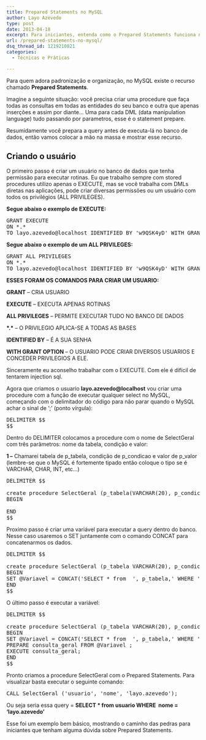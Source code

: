 ```yaml
---
title: Prepared Statements no MySQL
author: Layo Azevedo
type: post
date: 2013-04-18
excerpt: Para iniciantes, entenda como o Prepared Statements funciona no MySQL.
url: /prepared-statements-no-mysql/
dsq_thread_id: 1219210821
categories:
  - Técnicas e Práticas

---
```

Para quem adora padronização e organização, no MySQL existe o recurso chamado **Prepared Statements**.

Imagine a seguinte situação: você precisa criar uma procedure que faça todas as consultas em todas as entidades do seu banco e outra que apenas inserções e assim por diante&#8230; Uma para cada DML (data manipulation language) tudo passando por parametros, esse é o statement prepare.

Resumidamente você prepara a query antes de executa-lá no banco de dados, então vamos colocar a mão na massa e mostrar esse recurso.

## Criando o usuário

O primeiro passo é criar um usuário no banco de dados que tenha permissão para executar rotinas. Eu que trabalho sempre com stored procedures utilizo apenas o EXECUTE, mas se você trabalha com DMLs diretas nas aplicações, pode criar diversas permissões ou um usuário com todos os privilégios (ALL PRIVILEGES).

**Segue abaixo o exemplo de EXECUTE:**

<pre class="lang-sql">GRANT EXECUTE 
ON *.*
TO layo.azevedo@localhost IDENTIFIED BY 'w9QSK4yD' WITH GRANT OPTION;</pre>

**Segue abaixo o exemplo de um ALL PRIVILEGES:**

<pre class="lang-sql">GRANT ALL PRIVILEGES
ON *.*
TO layo.azevedo@localhost IDENTIFIED BY 'w9QSK4yD' WITH GRANT OPTION;</pre>

**ESSES FORAM OS COMANDOS PARA CRIAR UM USUARIO:**

**GRANT** &#8211; CRIA USUARIO
  
**EXECUTE** &#8211; EXECUTA APENAS ROTINAS
  
**ALL PRIVILEGES** &#8211; PERMITE EXECUTAR TUDO NO BANCO DE DADOS
  
**\*.\*** &#8211; O PRIVILEGIO APLICA-SE A TODAS AS BASES
  
**IDENTIFIED BY** &#8211; É A SUA SENHA
  
**WITH GRANT OPTION** &#8211; O USUARIO PODE CRIAR DIVERSOS USUARIOS E CONCEDER PRIVILEGIOS A ELE.

Sinceramente eu aconselho trabalhar com o EXECUTE. Com ele é difícil de tentarem injection sql. 

Agora que criamos o usuario **layo.azevedo@localhost** vou criar uma procedure com a função de executar qualquer select no MySQL, começando com o delimitador do código para não parar quando o MySQL achar o sinal de &#8216;;&#8217; (ponto vírgula):

<pre class="lang-sql">DELIMITER $$
$$</pre>

Dentro do DELIMITER colocamos a procedure com o nome de SelectGeral com três parâmetros: nome da tabela, condição e valor:

**1 &#8211;** Chamarei tabela de p\_tabela, condição de p\_condicao e valor de p_valor (lembre-se que o MySQL é fortemente tipado então coloque o tipo se é VARCHAR, CHAR, INT, etc&#8230;)

<pre class="lang-sql">DELIMITER $$

create procedure SelectGeral (p_tabela(VARCHAR(20), p_condicao(VARCHAR(10), p_valor (VARCHAR(30)) 
BEGIN

END
$$</pre>

Proximo passo é criar uma variável para executar a query dentro do banco. Nesse caso usaremos o SET juntamente com o comando CONCAT para concatenarmos os dados.

<pre class="lang-sql">DELIMITER $$

create procedure SelectGeral (p_tabela VARCHAR(20), p_condicao VARCHAR(10), p_valor VARCHAR(30))
BEGIN
SET @Variavel = CONCAT('SELECT * from  ', p_tabela,' WHERE ', p_condicao , ' = ''' ,p_valor,'''');
END
$$</pre>

O último passo é executar a variável:

<pre class="lang-sql">DELIMITER $$

create procedure SelectGeral (p_tabela VARCHAR(20), p_condicao VARCHAR(10), p_valor VARCHAR(30))
BEGIN
SET @Variavel = CONCAT('SELECT * from  ', p_tabela,' WHERE ', p_condicao , ' = ''' ,p_valor,'''');
PREPARE consulta_geral FROM @Variavel ;
EXECUTE consulta_geral;
END
$$</pre>

Pronto criamos a procedure SelectGeral com o Prepared Statements. Para visualizar basta executar o seguinte comando:

<pre class="lang-sql">CALL SelectGeral ('usuario', 'nome', 'layo.azevedo');</pre>

Ou seja seria essa query = **SELECT * from usuario WHERE  nome = &#8216;layo.azevedo&#8217;**

Esse foi um exemplo bem básico, mostrando o caminho das pedras para iniciantes que tenham alguma dúvida sobre Prepared Statements.